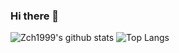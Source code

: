 ### Hi there 👋

![Zch1999's github stats](https://github-readme-stats.vercel.app/api?username=Zch1999&show_icons=true&theme=algolia)
![Top Langs](https://github-readme-stats.vercel.app/api/top-langs/?username=zch1999&layout=compact&theme=tokyonight)
<!--
**zch1999/zch1999** is a ✨ _special_ ✨ repository because its `README.md` (this file) appears on your GitHub profile.

Here are some ideas to get you started:

- 🔭 I’m currently working on ...
- 🌱 I’m currently learning ...
- 👯 I’m looking to collaborate on ...
- 🤔 I’m looking for help with ...
- 💬 Ask me about ...
- 📫 How to reach me: ...
- 😄 Pronouns: ...
- ⚡ Fun fact: ...
-->
